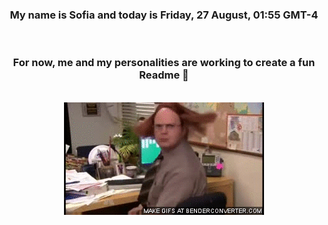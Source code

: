 


<div align="center">
<h3 >My name is Sofia and today is Friday, 27 August, 01:55 GMT-4</h3><br>
<h3 >For now, me and my personalities are working to create a fun Readme 👋
</h3><br>
<img src='img/dwight.gif' alt='working...'/>
</div>
